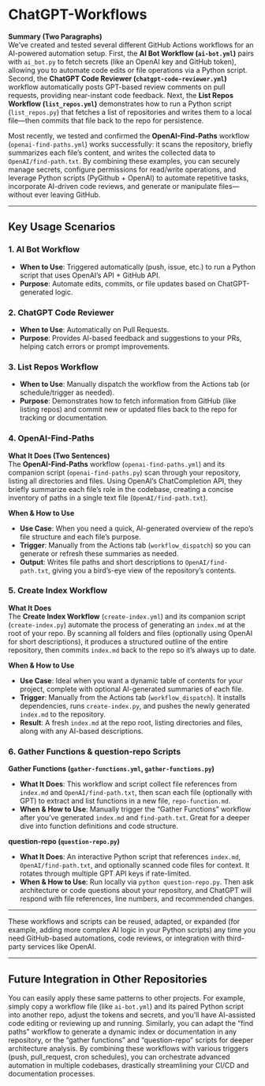 # ChatGPT-Workflows

**Summary (Two Paragraphs)**  
We’ve created and tested several different GitHub Actions workflows for an AI-powered automation setup. First, the **AI Bot Workflow (`ai-bot.yml`)** pairs with `ai_bot.py` to fetch secrets (like an OpenAI key and GitHub token), allowing you to automate code edits or file operations via a Python script. Second, the **ChatGPT Code Reviewer (`chatgpt-code-reviewer.yml`)** workflow automatically posts GPT-based review comments on pull requests, providing near-instant code feedback. Next, the **List Repos Workflow (`list_repos.yml`)** demonstrates how to run a Python script (`list_repos.py`) that fetches a list of repositories and writes them to a local file—then commits that file back to the repo for persistence.

Most recently, we tested and confirmed the **OpenAI-Find-Paths** workflow (`openai-find-paths.yml`) works successfully: it scans the repository, briefly summarizes each file’s content, and writes the collected data to `OpenAI/find-path.txt`. By combining these examples, you can securely manage secrets, configure permissions for read/write operations, and leverage Python scripts (PyGithub + OpenAI) to automate repetitive tasks, incorporate AI-driven code reviews, and generate or manipulate files—without ever leaving GitHub.

---

## Key Usage Scenarios

### 1. AI Bot Workflow
- **When to Use**: Triggered automatically (push, issue, etc.) to run a Python script that uses OpenAI’s API + GitHub API.  
- **Purpose**: Automate edits, commits, or file updates based on ChatGPT-generated logic.

### 2. ChatGPT Code Reviewer
- **When to Use**: Automatically on Pull Requests.  
- **Purpose**: Provides AI-based feedback and suggestions to your PRs, helping catch errors or prompt improvements.

### 3. List Repos Workflow
- **When to Use**: Manually dispatch the workflow from the Actions tab (or schedule/trigger as needed).  
- **Purpose**: Demonstrates how to fetch information from GitHub (like listing repos) and commit new or updated files back to the repo for tracking or documentation.

### 4. OpenAI-Find-Paths
**What It Does (Two Sentences)**  
The **OpenAI-Find-Paths** workflow (`openai-find-paths.yml`) and its companion script (`openai-find-paths.py`) scan through your repository, listing all directories and files. Using OpenAI’s ChatCompletion API, they briefly summarize each file’s role in the codebase, creating a concise inventory of paths in a single text file (`OpenAI/find-path.txt`).

**When & How to Use**  
- **Use Case**: When you need a quick, AI-generated overview of the repo’s file structure and each file’s purpose.  
- **Trigger**: Manually from the Actions tab (`workflow_dispatch`) so you can generate or refresh these summaries as needed.  
- **Output**: Writes file paths and short descriptions to `OpenAI/find-path.txt`, giving you a bird’s-eye view of the repository’s contents.

### 5. Create Index Workflow
**What It Does**  
The **Create Index Workflow** (`create-index.yml`) and its companion script (`create-index.py`) automate the process of generating an `index.md` at the root of your repo. By scanning all folders and files (optionally using OpenAI for short descriptions), it produces a structured outline of the entire repository, then commits `index.md` back to the repo so it’s always up to date.

**When & How to Use**
- **Use Case**: Ideal when you want a dynamic table of contents for your project, complete with optional AI-generated summaries of each file.
- **Trigger**: Manually from the Actions tab (`workflow_dispatch`). It installs dependencies, runs `create-index.py`, and pushes the newly generated `index.md` to the repository.
- **Result**: A fresh `index.md` at the repo root, listing directories and files, along with any AI-based descriptions.

### 6. Gather Functions & question-repo Scripts
**Gather Functions (`gather-functions.yml`, `gather-functions.py`)**  
- **What It Does**: This workflow and script collect file references from `index.md` and `OpenAI/find-path.txt`, then scan each file (optionally with GPT) to extract and list functions in a new file, `repo-function.md`.  
- **When & How to Use**: Manually trigger the “Gather Functions” workflow after you’ve generated `index.md` and `find-path.txt`. Great for a deeper dive into function definitions and code structure.

**question-repo (`question-repo.py`)**  
- **What It Does**: An interactive Python script that references `index.md`, `OpenAI/find-path.txt`, and optionally scanned code files for context. It rotates through multiple GPT API keys if rate-limited.  
- **When & How to Use**: Run locally via `python question-repo.py`. Then ask architecture or code questions about your repository, and ChatGPT will respond with file references, line numbers, and recommended changes.

---

These workflows and scripts can be reused, adapted, or expanded (for example, adding more complex AI logic in your Python scripts) any time you need GitHub-based automations, code reviews, or integration with third-party services like OpenAI.

---

## Future Integration in Other Repositories
You can easily apply these same patterns to other projects. For example, simply copy a workflow file (like `ai-bot.yml`) and its paired Python script into another repo, adjust the tokens and secrets, and you’ll have AI-assisted code editing or reviewing up and running. Similarly, you can adapt the “find paths” workflow to generate a dynamic index or documentation in any repository, or the “gather functions” and “question-repo” scripts for deeper architecture analysis. By combining these workflows with various triggers (push, pull_request, cron schedules), you can orchestrate advanced automation in multiple codebases, drastically streamlining your CI/CD and documentation processes.